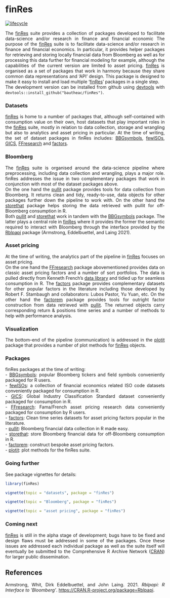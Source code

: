 finRes
================

<style> body {text-align: justify} </style>

<!-- [![Travis-CI Build Status](https://travis-ci.org/bautheac/finRes.svg?branch=master)](https://travis-ci.org/bautheac/finRes) -->

<!-- [![AppVeyor Build Status](https://ci.appveyor.com/api/projects/status/github/bautheac/finRes?branch=master&svg=true)](https://ci.appveyor.com/project/bautheac/finRes) -->

[![lifecycle](https://img.shields.io/badge/lifecycle-experimental-orange.svg)](https://www.tidyverse.org/lifecycle/#experimental)

<!-- There are only so many things that can be done in Excel; serious data munging and further statistical processing not only require flexibility but also computational power. Programming languages make these accessible and within that realm, the R programming language stands out of the crowd for statistical analysis, the workhorse of research in finance and financial economics. Programming in R can be rather daunting though. Fetching data requires the user to make API calls; once retrieved the data have to be stored somewhere which requires the user not only to communicate with databases but also to set them up entirely to meet there needs. With the data available comes the time of financial modelling, the dreadful part for most.   -->

<!-- The [finRes](https://bautheac.github.io/finRes/) suite strives to abstract complexity away in all these areas. Through a series of packages it facilitates financial data acquisition from Bloomberg, data storage and put forwards financial modelling solutions albeit limited to asset pricing at the time of writing. [finRes](https://bautheac.github.io/finRes/) leverages the power of the [tidyverse](www.tidyverse.org) of [Hadley Wickham](http://hadley.nz/) and the [RStudio](https://www.rstudio.com/) team [@Wickham_tidyverse_2017] with the suite organised as a set of packages that work in harmony because they share common data representations and 'API' design. This package is designed to make it easy to install and load multiple 'finRes' packages in a single step.   -->

<!-- Install the development version from github with `devtools::install_github("bautheac/finRes")`.   -->

The [finRes](https://bautheac.github.io/finRes/) suite provides a
collection of packages developed to facilitate data-science and/or
research in finance and financial economic The purpose of the
[finRes](https://bautheac.github.io/finRes/) suite is to facilitate
data-science and/or research in finance and financial economics. In
particular, it provides helper packages for retrieving and storing
locally financial data from Bloomberg as well as for processing this
data further for financial modeling for example, although the
capabilities of the current version are limited to asset pricing.
[finRes](https://bautheac.github.io/finRes/) is organised as a set of
packages that work in harmony because they share common data
representations and ‘API’ design. This package is designed to make it
easy to install and load multiple
‘[finRes](https://bautheac.github.io/finRes/)’ packages in a single
step.  
The development version can be installed from github using
[devtools](https://devtools.r-lib.org/) with
`devtools::install_github("bautheac/finRes")`.

### Datasets

[finRes](https://bautheac.github.io/finRes/) is home to a number of
packages that, although self-contained with consumption value on their
own, host datasets that play important roles in the
[finRes](https://bautheac.github.io/finRes/) suite, mostly in relation
to data collection, storage and wrangling but also to analytics and
asset pricing in particular. At the time of writing, the set of dataset
packages in finRes includes:
[BBGsymbols](https://bautheac.github.io/BBGsymbols/),
[fewISOs](https://bautheac.github.io/fewISOs/),
[GICS](https://bautheac.github.io/GICS/),
[FFresearch](https://bautheac.github.io/FFresearch/) and
[factors](https://bautheac.github.io/factors/).

### Bloomberg

The [finRes](https://bautheac.github.io/finRes/) suite is organised
around the data-science pipeline where preprocessing, including data
collection and wrangling, plays a major role. finRes addresses the issue
in two complementary packages that work in conjunction with most of the
dataset packages above.  
On the one hand the [pullit](https://bautheac.github.io/pullit/) package
provides tools for data collection from Bloomberg. It returns clean and
tidy, ready-to-use, data objects for other packages further down the
pipeline to work with. On the other hand the
[storethat](https://bautheac.github.io/storethat/) package helps storing
the data retrieved with pullit for off-Bloomberg consumption in R.  
Both [pullit](https://bautheac.github.io/pullit/) and
[storethat](https://bautheac.github.io/storethat/) work in tandem with
the [BBGsymbols](https://bautheac.github.io/BBGsymbols/) package. The
latter plays a central role in
[finRes](https://bautheac.github.io/finRes/) where it provides the
former the semantic required to interact with Bloomberg through the
interface provided by the [Rblpapi](https://github.com/Rblp/Rblpapi)
package (Armstrong, Eddelbuettel, and Laing 2021).

### Asset pricing

At the time of writing, the analytics part of the pipeline in
[finRes](https://bautheac.github.io/finRes/) focuses on asset pricing.  
On the one hand the [FFresearch](https://bautheac.github.io/FFresearch/)
package abovementioned provides data on classic asset pricing factors
and a number of sort portfolios. The data is pulled directly from
Kenneth French’s [data
library](http://mba.tuck.dartmouth.edu/pages/faculty/ken.french/data_library.html)
and tidied up for seamless consumption in R. The
[factors](https://bautheac.github.io/factors/) package provides
complementary datasets for other popular factors in the literature
including those developed by Robert F. Stambaugh and collaborators:
Lubos Pastor, Yu Yuan, etc. On the other hand the
[factorem](https://bautheac.github.io/factorem/) package provides tools
for outright factor construction from data retrieved with
[pullit](https://bautheac.github.io/pullit/). The returned objects carry
corresponding return & positions time series and a number of methods to
help with performance analysis.

### Visualization

The bottom-end of the pipeline (communication) is addressed in the
[plotit](https://bautheac.github.io/plotit/) package that provides a
number of plot methods for [finRes](https://bautheac.github.io/finRes/)
objects.

### Packages

finRes packages at the time of writing:  
\- [BBGsymbols](https://bautheac.github.io/BBGsymbols/): popular
Bloomberg tickers and field symbols conveniently packaged for R users.  
\- [fewISOs](https://bautheac.github.io/fewISOs/): a collection of
financial economics related ISO code datasets conveniently packaged for
consumption in R.  
\- [GICS](https://bautheac.github.io/GICS/): Global Industry
Classification Standard dataset conveniently packaged for consumption in
R.  
\- [FFresearch](https://bautheac.github.io/FFresearch/): Fama/French
asset pricing research data conveniently packaged for consumption by R
users.  
\- [factors](https://bautheac.github.io/factors/): Clean time series
datasets for asset pricing factors popular in the literature.  
\- [pullit](https://bautheac.github.io/pullit/): Bloomberg financial
data collection in R made easy.  
\- [storethat](https://bautheac.github.io/storethat/): store Bloomberg
financial data for off-Bloomberg consumption in R.  
\- [factorem](https://bautheac.github.io/factorem/): construct bespoke
asset pricing factors.  
\- [plotit](https://bautheac.github.io/plotit/): plot methods for the
finRes suite.

### Going further

See package vignettes for details:

``` r
library(finRes)

vignette(topic = "datasets", package = "finRes")

vignette(topic = "Bloomberg", package = "finRes")

vignette(topic = "asset pricing", package = "finRes")
```

### Coming next

[finRes](https://bautheac.github.io/finRes/) is still in the alpha stage
of development; bugs have to be fixed and design flaws must be addressed
in some of the packages. Once these issues are addressed each individual
package as well as the suite itself will eventually be submitted to the
Comprehensive R Archive Network ([CRAN](https://cran.r-project.org/))
for larger public dissemination.

## References

<div id="refs" class="references">

<div id="ref-Armstrong_Rblpapi">

Armstrong, Whit, Dirk Eddelbuettel, and John Laing. 2021. *Rblpapi: R
Interface to ’Bloomberg’*. <https://CRAN.R-project.org/package=Rblpapi>.

</div>

</div>
